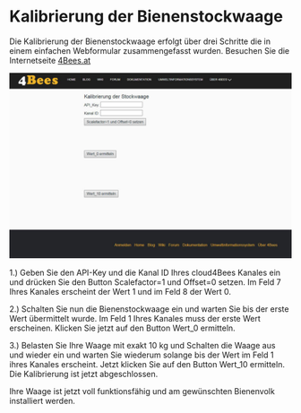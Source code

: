 # Kalibrierung der Bienenstockwaage [](id=kalibrierung-der-bienenstockwaage)

Die Kalibrierung der Bienenstockwaage erfolgt über drei Schritte die in einem einfachen Webformular zusammengefasst wurden.
Besuchen Sie die Internetseite [4Bees.at](https://www.4bees.at/web/guest/kalibrierung)

![Kalibrierung der Bienenstockwaage](images/Kalibrierung.png)

1.) Geben Sie den API-Key und die Kanal ID Ihres cloud4Bees Kanales ein und drücken Sie den Button Scalefactor=1 und Offset=0 setzen. Im Feld 7 Ihres Kanales erscheint der Wert 1 und im Feld 8 der Wert 0.

2.) Schalten Sie nun die Bienenstockwaage ein und warten Sie bis der erste Wert übermittelt wurde. Im Feld 1 Ihres Kanales muss der erste Wert erscheinen. Klicken Sie jetzt auf den Button Wert_0 ermitteln.

3.) Belasten Sie Ihre Waage mit exakt 10 kg und Schalten die Waage aus und wieder ein und warten Sie wiederum solange bis der Wert im Feld 1 ihres Kanales erscheint. Jetzt klicken Sie auf den Button Wert_10 ermitteln. Die Kalibrierung ist jetzt abgeschlossen.

Ihre Waage ist jetzt voll funktionsfähig und am gewünschten Bienenvolk installiert werden.
